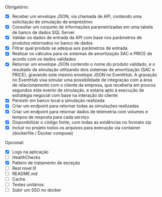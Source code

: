 Obrigatório:

- [x] Receber um envelope JSON, via chamada de API, contendo uma solicitação de simulação de empréstimo
- [x] Consultar um conjunto de informações parametrizadas em uma tabela de banco de dados SQL Server
- [x] Validar os dados de entrada da API com base nos parâmetros de produtos retornados no banco de dados
- [x] Filtrar qual produto se adequa aos parâmetros de entrada
- [x] Realizar os cálculos para os sistemas de amortização SAC e PRICE de acordo com os dados validados
- [x] Retornar um envelope JSON contendo o nome do produto validado, e o resultado da simulação utilizando dois sistemas de amortização (SAC e PRICE), gravando este mesmo envelope JSON no EventHub. A gravação no EventHub visa simular uma possibilidade de integração com a área de relacionamento com o cliente da empresa, que receberia em poucos segundos este evento de simulação, e estaria apto à execução de estratégia negocial com base na interação do cliente
- [x] Persistir em banco local a simulação realizada
- [x] Criar um endpoint para retornar todas as simulações realizadas
- [x] Criar um endpoint para retornar dados de telemetria com volumes e tempos de resposta para cada serviço
- [x] Disponibilizar o código fonte, com todas as evidências no formato zip
- [x] Incluir no projeto todos os arquivos para execução via container (dockerfile / Docker compose)

Opcional:

- [x] Logs na aplicação
- [ ] HealthChecks
- [x] Pattern de tratamento de exceção
- [ ] Rest nivel III
- [ ] README.md
- [ ] Cache
- [ ] Testes unitários
- [ ] Subir um SSO no docker
